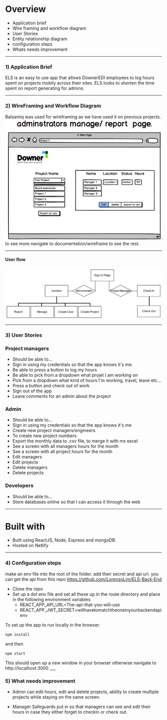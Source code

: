 
# Overview
  * Application brief
  * Wire framing and workflow diagram
  * User Stories
  * Entity relationship diagram
  * configuration steps
  * Whats needs improvement
____
### 1) Application Brief ###  
ELS is an easy to use app that allows DownerEDI employees to log hours spent on
projects mobily across their sites. ELS looks to shorten the time spent on report
generating for admins.
___
### 2) WireFraming and Workflow Diagram ###

Balsamiq was used for wireframing as we have used it on previous projects.
![Wireframes](documentation/wireframe/admin-report-page.png)
to see more navigate to documentation/wireframe to see the rest.
____
#### User flow ###
![Userflow](documentation/UX_Flow.png)
___
### 3) User Stories ###
### Project managers ###
  * Should be able to...
  * Sign in using my credentials so that the app knows it's me.
  * Be able to press a button to log my hours
  * Be able to pick from a dropdown what projet I am working on
  * Pick from a dropdown what kind of hours I'm working, travel, leave etc...
  * Press a button and check out of work
  * Sign out of the app
  * Leave comments for an admin about the project

### Admin ###
  * Should be able to...
  * Sign in using my credentials so that the app knows it's me
  * Create new project managers/engineers
  * To create new project numbers
  * Export the monthly data to .csv file, to merge it with ms excel
  * See a screen with all managers hours for the month
  * See a screen with all project hours for the month
  * Edit managers
  * Edit projects
  * Delete managers
  * Delete projects

### Developers ###
  * Should be able to...
  * Store databases online so that I can access it through the web
___

# Built with
  * Built using ReactJS, Node, Express and mongoDB.
  * Hosted on Netlify
___
### 4) Configuration steps

make an env file into the root of the  folder. add their secret and api url.
you can get the api from this repo https://github.com/LorenzoLim/ELS-Back-End

  * Clone the repo
  * Set up a dot env file and set all these up in the route directory and place in the following environment variables
    * REACT_APP_API_URL=The-api-that-you-will-use
    * REACT_APP_JWT_SECRET=willhavetomatchtheoneinyourbackendapienv

 To set up the app to run locally in the browser.
```
npm install
```

and then

```
npm start
```

This should open up a new window in your browser otherwise
navigate to http://localhost:3000
      ___
### 5) What needs improvement ###

  - Admin can edit hours, edit and delete projects, ability to create multiple projects while staying on the same screen.

  - Manager Safeguards put in so that managers can see and edit their hours in case they either forget to checkin or check out.
